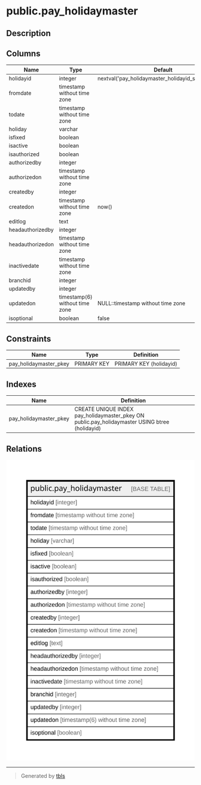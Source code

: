 # public.pay_holidaymaster

## Description

## Columns

| Name | Type | Default | Nullable | Children | Parents | Comment |
| ---- | ---- | ------- | -------- | -------- | ------- | ------- |
| holidayid | integer | nextval('pay_holidaymaster_holidayid_seq'::regclass) | false |  |  |  |
| fromdate | timestamp without time zone |  | true |  |  |  |
| todate | timestamp without time zone |  | true |  |  |  |
| holiday | varchar |  | true |  |  |  |
| isfixed | boolean |  | true |  |  |  |
| isactive | boolean |  | true |  |  |  |
| isauthorized | boolean |  | true |  |  |  |
| authorizedby | integer |  | true |  |  |  |
| authorizedon | timestamp without time zone |  | true |  |  |  |
| createdby | integer |  | true |  |  |  |
| createdon | timestamp without time zone | now() | true |  |  |  |
| editlog | text |  | true |  |  |  |
| headauthorizedby | integer |  | true |  |  |  |
| headauthorizedon | timestamp without time zone |  | true |  |  |  |
| inactivedate | timestamp without time zone |  | true |  |  |  |
| branchid | integer |  | true |  |  |  |
| updatedby | integer |  | true |  |  |  |
| updatedon | timestamp(6) without time zone | NULL::timestamp without time zone | true |  |  |  |
| isoptional | boolean | false | true |  |  |  |

## Constraints

| Name | Type | Definition |
| ---- | ---- | ---------- |
| pay_holidaymaster_pkey | PRIMARY KEY | PRIMARY KEY (holidayid) |

## Indexes

| Name | Definition |
| ---- | ---------- |
| pay_holidaymaster_pkey | CREATE UNIQUE INDEX pay_holidaymaster_pkey ON public.pay_holidaymaster USING btree (holidayid) |

## Relations

![er](public.pay_holidaymaster.svg)

---

> Generated by [tbls](https://github.com/k1LoW/tbls)
